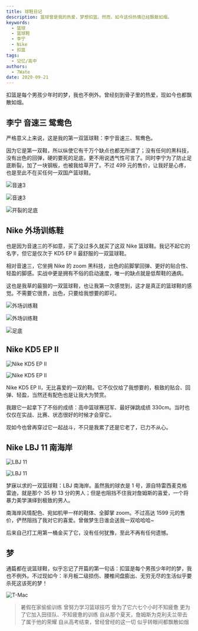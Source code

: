 ```yaml
---
title: 球鞋日记
description: 篮球曾是我的热爱，梦想扣篮。然而，如今这份热情已经飘散如烟。
keywords:
  - 篮球
  - 篮球鞋
  - 李宁
  - Nike
  - 扣篮
tags:
  - 记忆/高中
authors:
  - 7Wate
date: 2020-09-21
---
```


扣篮是每个男孩少年时的梦，我也不例外。曾经刻到骨子里的热爱，现如今也都飘散如烟。

## 李宁 音速三 鸳鸯色

严格意义上来说，这是我的第一双篮球鞋：李宁音速三、鸳鸯色。

因为它是第一双鞋，所以纵使它有千万个缺点也都无所谓了；没有任何的黑科技，没有出色的回弹，硬的要死的足底，更不用说透气性可言了。同时李宁为了防止足底断裂，加了一块钢板，也被我给草开了。不过 499 元的售价，让我好是心疼，也是至此不在买任何一双国产篮球鞋。

![音速3](https://static.7wate.com/img/2020/09/21/7591dbbe986d0.jpg)

![音速3](https://static.7wate.com/img/2020/09/21/3cd709f6efdd1.jpg)

![开裂的足底](https://static.7wate.com/img/2020/09/21/0ba99fdf83525.jpg)

## Nike 外场训练鞋

也是因为音速三的不如意，买了没过多久就买了这双 Nike 篮球鞋。我记不起它的名字，但它是仅次于 KD5 EP II 最舒服的一双篮球鞋。

相对音速三，它坐拥 Nike 的 zoom 黑科技，出色的前脚掌回弹、更好的贴合性、轻盈的脚感。实战中更是拥有不俗的启动速度，唯一的缺点就是低帮鞋的通病。

这也是我草的最狠的一双篮球鞋，也让我第一次感觉到，这才是真正的篮球鞋的感觉。不需要它很贵，出色，只要给我想要的即可。

![外场训练鞋](https://static.7wate.com/img/2020/09/21/bc0cfd9e430a8.jpg)

![外场训练鞋](https://static.7wate.com/img/2020/09/21/794e538d1f63e.jpg)

![足底](https://static.7wate.com/img/2020/09/21/488a2957fb2dc.jpg)

## Nike KD5 EP II

![Nike KD5 EP II](https://static.7wate.com/img/2020/09/21/e7e5af2732853.jpg)

![Nike KD5 EP II](https://static.7wate.com/img/2020/09/21/015e7b20222a7.jpg)

Nike KD5 EP II，无比喜爱的一双的鞋。它不仅仅给了我想要的，极致的贴合、回弹、轻盈，当然还有配色也是让我大为赞赏。

我跟它一起拿下了不俗的成绩：高中篮球赛冠军、最好弹跳成绩 330cm。当时也仅仅在实战、比赛、状态很好的时候才会穿它。

现如今也曾再穿过它一起战斗，不只是我累了还是它老了，已力不从心。

## Nike LBJ 11 南海岸

![LBJ 11](https://static.7wate.com/img/2020/09/21/59dea67e39442.jpg)

![LBJ 11](https://static.7wate.com/img/2020/09/21/a9086136a5054.jpg)

梦寐以求的一双篮球鞋：LBJ 南海岸。虽然我的球衣是 1 号，源自特雷西麦克格雷迪，就是那个 35 秒 13 分的男人；但是也阻挡不住我对詹姆斯的喜爱，一个将暴力美学演绎到极致的男人。

南海岸风情配色、宛如机甲一样的鞋体、全脚掌 zoom。不过高达 1599 元的售价，俨然阻挡了我对它的喜爱。曾做梦生日谁会送我一双哈哈哈~

后来自己打工用第一桶金买了它，没有任何犹豫，至此不再有任何遗憾。

## 梦

通篇都在说篮球鞋，似乎忘记了开篇的第一句话：扣篮是每个男孩少年时的梦，我也不例外。不过现如今：半月板二级损伤、腰椎间盘膨出、无穷无尽的生活似乎要杀死这该死的梦！

![T-Mac](https://static.7wate.com/img/2020/12/07/a1326cbab28ba.jpg)

> 暑假在家偷偷训练
> 曾努力学习篮球技巧
> 曾为了它六七个小时不知疲惫
> 更为了它加入田径队、不知疲惫的训练
> 自从那个夏天，詹姆斯为克利夫兰带去了属于他的荣耀
> 自从高考结束，曾经曾经的这一切
> 似乎转眼间都飘散如烟
